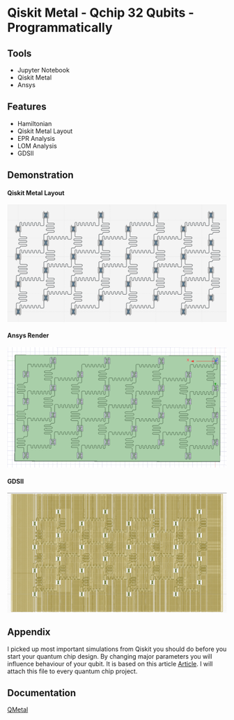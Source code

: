 
# Qiskit Metal - Qchip 32 Qubits - Programmatically



## Tools

- Jupyter Notebook
- Qiskit Metal
- Ansys

## Features

- Hamiltonian
- Qiskit Metal Layout
- EPR Analysis
- LOM Analysis
- GDSII






## Demonstration

#### Qiskit Metal Layout
![App Screenshot](Images/qiskit1.png)

#### Ansys Render
![App Screenshot](Images/qiskit2.png)

#### GDSII
![App Screenshot](Images/qiskit3.png)



## Appendix

I picked up most important simulations from Qiskit you should do before you start your quantum chip design. 
By changing major parameters you will influence behaviour of your qubit. 
It is based on this article [Article](https://arxiv.org/pdf/cond-mat/0703002.pdf).
I will attach this file to every quantum chip project.


## Documentation

[QMetal](https://qiskit.org/documentation/metal/)


